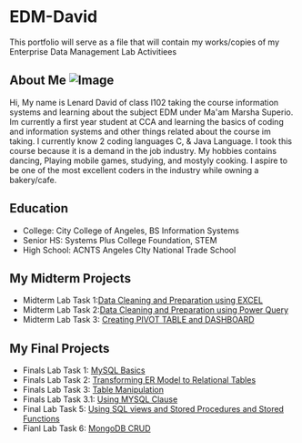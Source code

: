 # EDM-David
This portfolio will serve as a file that will contain my works/copies of my Enterprise Data Management Lab Activitiees 
## About Me ![Image](https://github.com/user-attachments/assets/2aa67722-8e6a-46b8-b105-406ef287b400)
Hi, My name is Lenard David of class I102 taking the course information systems and learning about the subject EDM under Ma'am Marsha Superio. Im currently a first year student at CCA and learning the basics of coding and information systems and other things related about the course im taking. I currently know 2 coding languages C, & Java Language. I took this course because it is a demand in the job industry. My hobbies contains dancing, Playing mobile games, studying, and mostyly cooking. I aspire to be one of the most excellent coders in the industry while owning a bakery/cafe.
## Education

- College: City College of Angeles, BS Information Systems
- Senior HS: Systems Plus College Foundation, STEM
- High School: ACNTS Angeles CIty National Trade School
  
## My Midterm Projects
- Midterm Lab Task 1:[Data Cleaning and Preparation using EXCEL](https://davidlenard.github.io/Midterm-Lab-Task-1---Themed/)
- Midterm Lab Task 2:[Data Cleaning and Preparation using Power Query](https://davidlenard.github.io/Midterm-Lab-Task-2---Themed/)
- Midterm Lab Task 3: [Creating PIVOT TABLE and DASHBOARD](https://davidlenard.github.io/Midterm-Lab-Task-3/)

## My Final Projects
- Finals Lab Task 1: [MySQL Basics](https://davidlenard.github.io/Finals-Lab-Task-1/)
- Finals Lab Task 2: [Transforming ER Model to Relational Tables](https://davidlenard.github.io/Finals-Lab-Task-2/)
- Finals Lab Task 3: [Table Manipulation](https://davidlenard.github.io/Final-Lab-Task-3/)
- Finals Lab Task 3.1: [Using MYSQL Clause](https://davidlenard.github.io/Final-Lab-Task-3.1/)
- Final Lab Task 5: [Using SQL views and Stored Procedures and Stored Functions](https://davidlenard.github.io/Final-Lab-Task-5/)
- Fianl Lab Task 6: [MongoDB CRUD](https://davidlenard.github.io/Final-Lab-Task-6/)
